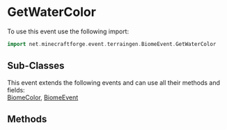 # GetWaterColor

To use this event use the following import:
```groovy
import net.minecraftforge.event.terraingen.BiomeEvent.GetWaterColor
```

## Sub-Classes
This event extends the following events and can use all their methods and fields: <br>
[BiomeColor](biome_color.md), [BiomeEvent](biome_event.md)

## Methods
